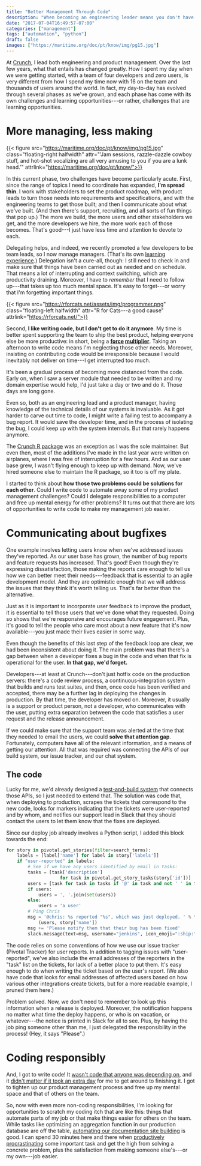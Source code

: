 ```yaml
---
title: "Better Management Through Code"
description: "When becoming an engineering leader means you don't have time to write code anymore, scratch your itch by automating some of your management duties."
date: "2017-07-04T16:49:57-07:00"
categories: ["management"]
tags: ["automation", "python"]
draft: false
images: ["https://maritime.org/doc/pt/know/img/pg15.jpg"]
---
```



At [Crunch](http://crunch.io/), I lead both engineering and product management. Over the last few years, what that entails has changed greatly. How I spent my day when we were getting started, with a team of four developers and zero users, is very different from how I spend my time now with 16 on the team and thousands of users around the world. In fact, my day-to-day has evolved through several phases as we've grown, and each phase has come with its own challenges and learning opportunities---or rather, challenges that are learning opportunities.

# More managing, less making

{{< figure src="https://maritime.org/doc/pt/know/img/pg15.jpg" class="floating-right halfwidth" attr="'Jam sessions, razzle-dazzle cowboy stuff, and hot-shot vocalizing are all very amusing to you if you are a lunk head.'" attrlink="https://maritime.org/doc/pt/know/">}}

In this current phase, two challenges have become particularly acute. First, since the range of topics I need to coordinate has expanded, **I'm spread thin**. I work with stakeholders to set the product roadmap, with product leads to turn those needs into requirements and specifications, and with the engineering teams to get those built; and then I communicate about what we've built. (And then there's support, recruiting, and all sorts of fun things that pop up.) The more we build, the more users and other stakeholders we get, and the more developers we hire, the more work each of those becomes. That's good---I just have less time and attention to devote to each.

Delegating helps, and indeed, we recently promoted a few developers to be team leads, so I now manage managers. (That's its own [learning experience](http://larahogan.me/blog/transition-meta-management/).) Delegation isn't a cure-all, though: I still need to check in and make sure that things have been carried out as needed and on schedule. That means a lot of interrupting and context switching, which are productivity draining. Moreover, I have to *remember* that I need to follow up---that takes up too much mental space. It's easy to forget---or worry that I'm forgetting important things.

{{< figure src="https://rforcats.net/assets/img/programmer.png" class="floating-left halfwidth" attr="R for Cats---a good cause" attrlink="https://rforcats.net/">}}

Second, **I like writing code, but I don't get to do it anymore**. My time is better spent supporting the team to ship the best product, helping everyone else be more productive: in short, being a **[force](http://aboveandbeyondkm.com/2011/09/are-you-a-force-multiplier.html) [multiplier](https://medium.com/javascript-scene/the-essential-guide-to-building-balanced-development-teams-b051a62acc80)**. Taking an afternoon to write code means I'm neglecting those other needs. Moreover, insisting on contributing code would be irresponsible because I would inevitably not deliver on time---I get interrupted too much.

It's been a gradual process of becoming more distanced from the code. Early on, when I saw a server module that needed to be written and my domain expertise would help, I'd just take a day or two and do it. Those days are long gone.

Even so, both as an engineering lead and a product manager, having knowledge of the technical details of our systems is invaluable. As it got harder to carve out time to code, I might write a failing test to accompany a bug report. It would save the developer time, and in the process of isolating the bug, I could keep up with the system internals. But that rarely happens anymore.

The [Crunch R package](https://github.com/Crunch-io/rcrunch) was an exception as I was the sole maintainer. But even then, most of the additions I've made in the last year were written on airplanes, where I was free of interruption for a few hours. And as our user base grew, I wasn't flying enough to keep up with demand. Now, we've hired someone else to maintain the R package, so it too is off my plate.

I started to think about **how those two problems could be solutions for each other**. Could I write code to automate away some of my product management challenges? Could I delegate responsibilities to a computer and free up mental energy for other problems? It turns out that there are lots of opportunities to write code to make my management job easier.

# Communicating about bugfixes

One example involves letting users know when we've addressed issues they've reported. As our user base has grown, the number of bug reports and feature requests has increased. That's good! Even though they're expressing dissatisfaction, those making the reports care enough to tell us how we can better meet their needs---feedback that is essential to an agile development model. And they are optimistic enough that we will address the issues that they think it's worth telling us. That's far better than the alternative.

Just as it is important to incorporate user feedback to improve the product, it is essential to tell those users that we've done what they requested. Doing so shows that we're responsive and encourages future engagement. Plus, it's good to tell the people who care most about a new feature that it's now available---you just made their lives easier in some way.

Even though the benefits of this last step of the feedback loop are clear, we had been inconsistent about doing it. The main problem was that there's a gap between when a developer fixes a bug in the code and when that fix is operational for the user. **In that gap, we'd forget.**

Developers---at least at Crunch---don't just hotfix code on the production servers: there's a code review process, a continuous-integration system that builds and runs test suites, and then, once code has been verified and accepted, there may be a further lag in deploying the changes in production. By that time, the developer has moved on. Moreover, it usually is a support or product person, not a developer, who communicates with the user, putting extra separation between the code that satisfies a user request and the release announcement.

If we could make sure that the support team was alerted at the time that they needed to email the users, we could **solve that attention gap**. Fortunately, computers have all of the relevant information, and a means of getting our attention. All that was required was connecting the APIs of our build system, our issue tracker, and our chat system.

## The code

Lucky for me, we'd already designed a [test-and-build system](https://drive.google.com/file/d/0B5-hFeCNxubxLW9xUHBKUU1jcjg/view) that connects those APIs, so I just needed to extend that. The solution was code that, when deploying to production, scrapes the tickets that correspond to the new code, looks for markers indicating that the tickets were user-reported and by whom, and notifies our support lead in Slack that they should contact the users to let them know that the fixes are deployed.

Since our deploy job already involves a Python script, I added this block towards the end:

```python
for story in pivotal.get_stories(filter=search_terms):
    labels = [label['name'] for label in story['labels']]
    if "user-reported" in labels:
        # See if we have any users identified by email in tasks:
        tasks = [task['description']
                    for task in pivotal.get_story_tasks(story['id'])]
        users = [task for task in tasks if '@' in task and not ' ' in task]
        if users:
            users = ', '.join(set(users))
        else:
            users = 'a user'
        # Ping Chris
        msg = '@chris: %s reported "%s", which was just deployed. ' % \
            (users, story['name'])
        msg += 'Please notify them that their bug has been fixed'
        slack.message(text=msg, username="jenkins", icon_emoji=":ship:")
```

The code relies on some conventions of how we use our issue tracker (Pivotal Tracker) for user reports. In addition to tagging issues with "user-reported", we've also include the email addresses of the reporters in the "task" list on the tickets, for lack of a better place to put them. It's easy enough to do when writing the ticket based on the user's report. (We also have code that looks for email addresses of affected users based on how various other integrations create tickets, but for a more readable example, I pruned them here.)

Problem solved. Now, we don't need to remember to look up this information when a release is deployed. Moreover, the notification happens no matter what time the deploy happens, or who is on vacation, or whatever---the notice is printed in Slack for all to see. Plus, by having the job ping someone other than me, I just delegated the responsibility in the process! (Hey, it says "Please".)

# Coding responsibly

And, I got to write code! It [wasn't code that anyone was depending on](https://cate.blog/2015/12/23/the-hardest-shortest-lesson-becoming-a-manager/), and it [didn't matter if it took an extra day](https://hackernoon.com/from-engineer-to-manager-keeping-your-technical-skills-40579cc8ea00) for me to get around to finishing it. I got to tighten up our product management process and free up my mental space and that of others on the team.

So, now with even more non-coding responsibilities, I'm looking for opportunities to scratch my coding itch that are like this: things that automate parts of my job or that make things easier for others on the team. While tasks like optimizing an aggregation function in our production database are off the table, [automating our documentation site building](http://crunch.io/dev/blog/building-the-blog-on-travis/) is good. I can spend 30 minutes here and there when [productively procrastinating](http://www.chronicle.com/article/How-to-ProcrastinateStill/93959) some important task and get the high from solving a concrete problem, plus the satisfaction from making someone else's---or my own---job easier.
